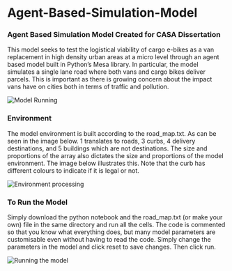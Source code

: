 # Agent-Based-Simulation-Model
### Agent Based Simulation Model Created for CASA Dissertation 

This model seeks to test the logistical viability of cargo e-bikes as a van replacement in high density urban areas at a micro level through an agent based model built in Python’s Mesa library. In particular, the model simulates a single lane road where both vans and cargo bikes deliver parcels. This is important as there is growing concern about the impact vans have on cities both in terms of traffic and pollution.

![Model Running](https://lh3.googleusercontent.com/tN1KVjHovXf5KczYzgt9YdMRf-fUWBGp4uR3cIgkrt21CUSTtMrjyrKohijgNrMF53r0c3Nb9d7Wyw5_ruztQ-ZxIHD-fZiHd1oJbyrr)

### Environment 

The model environment is built according to the road_map.txt. As can be seen in the image below. 1 translates to roads, 3 curbs, 4 delivery destinations, and 5 buildings which are not destinations. The size and proportions of the array also dictates the size and proportions of the model environment. The image below illustrates this. Note that the curb has  different colours to indicate if it is legal or not.

![Environment processing](https://lh5.googleusercontent.com/YLRbCdD8I0oMAMwFxBTSG8bxmOsg1ASyg4ypWDzNbf7TUxR_vZvnz2z_qFIgTYT-ZJS3A1t0yv8Ht6vyST4NhyUeyb9S4XoFgIWPaS6h)

### To Run the Model

Simply download the python notebook and the road_map.txt (or make your own) file in the same directory and run all the cells. The code is commented so that you know what everything does, but many model parameters are customisable even without having to read the code. Simply change the parameters in the model and click reset to save changes. Then click run.

![Running the model](ABMGIF.gif)
